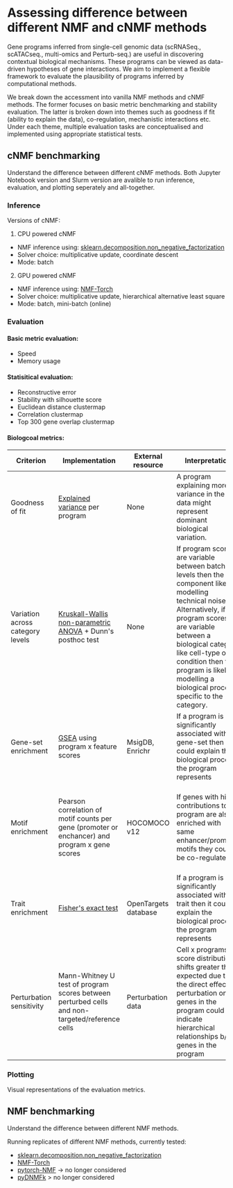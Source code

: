 # Assessing difference between different NMF and cNMF methods 


Gene programs inferred from single-cell genomic data (scRNASeq., scATACseq., multi-omics and Perturb-seq.) are useful in discovering contextual biological mechanisms. These programs can be viewed as data-driven hypotheses of gene interactions. We aim to implement a flexible framework to evaluate the plausibility of programs inferred by computational methods. 

We break down the accessment into vanilla NMF methods and cNMF methods. The former focuses on basic metric benchmarking and stability evaluation. The latter is broken down into themes such as goodness if fit (ability to explain the data), co-regulation, mechanistic interactions etc. Under each theme, multiple evaluation tasks are conceptualised and implemented using appropriate statistical tests.


## cNMF benchmarking

Understand the difference between different cNMF methods. Both Jupyter Notebook version and Slurm version are avalible to run inference, evaluation, and plotting seperately and all-together. 

### Inference
Versions of cNMF:

1. CPU powered cNMF
  * NMF inference using: [sklearn.decomposition.non_negative_factorization](https://scikit-learn.org/stable/modules/generated/sklearn.decomposition.non_negative_factorization.html)
  * Solver choice: multiplicative update, coordinate descent
  * Mode: batch

2.  GPU powered cNMF
  * NMF inference using: [NMF-Torch](https://github.com/lilab-bcb/nmf-torch)
  * Solver choice: multiplicative update, hierarchical alternative least square
  * Mode: batch, mini-batch (online) 


### Evaluation
#### Basic metric evaluation:
  * Speed
  * Memory usage

#### Statisitical evaluation:
  * Reconstructive error
  * Stability with silhouette score
  * Euclidean distance clustermap 
  * Correlation clustermap
  * Top 300 gene overlap clustermap

#### Biologcoal metrics: 

| Criterion    | Implementation | External resource | Interpretation | Caveats |
| -------- | ------- | -------- | ------- | ------- |
| Goodness of fit  | [Explained variance](https://scikit-learn.org/stable/modules/generated/sklearn.metrics.explained_variance_score.html) per program | None | A program explaining more variance in the data might represent dominant biological variation. | Technical variation might be the highest source of variance (e.g. batch effects). |
| Variation across category levels | [Kruskall-Wallis non-parametric ANOVA](https://en.wikipedia.org/wiki/Kruskal%E2%80%93Wallis_one-way_analysis_of_variance) + Dunn's posthoc test | None | If program scores are variable between batch levels then the component likely is modelling technical noise. Alternatively, if program scores are variable between a biological category like cell-type or condition then the program is likely modelling a biological process specific to the category. | If batches are confounded with biological conditions, then the relative contribution of technical and biological variation cannot be decomposed. |
| Gene-set enrichment | [GSEA](https://gseapy.readthedocs.io/en/latest/introduction.html) using program x feature scores | MsigDB, Enrichr | If a program is significantly associated with a gene-set then it could explain the biological process the program represents | |
| Motif enrichment | Pearson correlation of motif counts per gene (promoter or enchancer) and program x gene scores | HOCOMOCO v12 | If genes with high contributions to a program are also enriched with same enhancer/promoter motifs they could be co-regulated | A biological pathway could involve genes with different regulation but still contribute to a common function | 
| Trait enrichment | [Fisher's exact test](https://en.wikipedia.org/wiki/Fisher%27s_exact_test) | OpenTargets database | If a program is significantly associated with a trait then it could explain the biological process the program represents | |
| Perturbation sensitivity | Mann-Whitney U test of program scores between perturbed cells and non-targeted/reference cells | Perturbation data | Cell x programs score distribution shifts greater than expected due to the direct effect of perturbation on genes in the program could indicate hierarchical relationships b/w genes in the program | Expression of genes upstream of the perturbed gene are unlikely to be affected | 


### Plotting
Visual representations of the evaluation metrics. 


## NMF benchmarking

Understand the difference between different NMF methods. 

Running replicates of different NMF methods, currently tested:
* [sklearn.decomposition.non_negative_factorization](https://scikit-learn.org/stable/modules/generated/sklearn.decomposition.non_negative_factorization.html)
* [NMF-Torch](https://github.com/lilab-bcb/nmf-torch)
* [pytorch-NMF](https://github.com/yoyolicoris/pytorch-NMF/tree/master) -> no longer considered
* [pyDNMFk](https://github.com/lanl/pyDNMFk) > no longer considered
